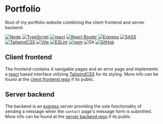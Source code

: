 # Portfolio

Root of my portfolio website combining the client frontend and server backend.

[![Node][node shield]][node website]
[![TypeScript][typescript shield]][typescript website]
[![react][react shield]][react website]
[![React Router][react router shield]][react router website]
[![Express][express shield]][express website]
[![SASS][sass shield]][sass website]
[![TailwindCSS][tailwind shield]][tailwind website]
[![Vite][vite shield]][vite website]
[![ESLint][eslint shield]][typescript eslint website]
[![npm][npm shield]][npm website]
![Git][git shield]
[![GitHub][github shield]][github repo]

## Client frontend

The frontend contains 4 navigable pages and an error page and implements a
[react][react website] based interface utilizing [TailwindCSS][tailwind website]
for its styling. More info can be found at the
[client frontend repo][client frontend github repo] if its public.

## Server backend

The backend is an [express][express website] server providing the sole
functionality of sending a message when the `contact` page's message form is
submitted. More info can be found at the
[server backend repo][server backend github repo] if its public.

[node shield]: https://img.shields.io/badge/node.js-6DA55F?style=for-the-badge&logo=node.js&logoColor=white "node"
[node website]: https://nodejs.org/en/about "node"
[typescript shield]: https://img.shields.io/badge/typescript-%23007ACC.svg?style=for-the-badge&logo=typescript&logoColor=white "TypeScript"
[typescript website]: https://www.typescriptlang.org/ "TypeScript"
[sass shield]: https://img.shields.io/badge/SASS-hotpink.svg?style=for-the-badge&logo=SASS&logoColor=white "SASS"
[sass website]: https://sass-lang.com/ "SASS"
[react shield]: https://img.shields.io/badge/react-%2320232a.svg?style=for-the-badge&logo=react&logoColor=%2361DAFB "React"
[react website]: https://react.dev/ "React"
[react router shield]: https://img.shields.io/badge/React_Router-CA4245?style=for-the-badge&logo=react-router&logoColor=white "React Router"
[express shield]: https://img.shields.io/badge/express.js-%23404d59.svg?style=for-the-badge&logo=express&logoColor=%2361DAFB "Express"
[express website]: https://expressjs.com/ "Express"
[react router website]: https://www.npmjs.com/package/react-router "React Router"
[tailwind shield]: https://img.shields.io/badge/tailwindcss-%2338B2AC.svg?style=for-the-badge&logo=tailwind-css&logoColor=white "TailwindCSS"
[tailwind website]: https://tailwindcss.com "TailwindCSS"
[vite shield]: https://img.shields.io/badge/vite-%23646CFF.svg?style=for-the-badge&logo=vite&logoColor=white "Vite"
[vite website]: https://vitejs.dev "Vite"
[eslint shield]: https://img.shields.io/badge/ESLint-4B3263?style=for-the-badge&logo=eslint&logoColor=white "TypeScript ESLint"
[typescript eslint website]: https://typescript-eslint.io/ "TypeScript ESLint"
[npm shield]: https://img.shields.io/badge/NPM-%23CB3837.svg?style=for-the-badge&logo=npm&logoColor=white "npm"
[npm website]: https://www.npmjs.com/ "npm"
[git shield]: https://img.shields.io/badge/git-%23F05033.svg?style=for-the-badge&logo=git&logoColor=white "Git"
[github shield]: https://img.shields.io/badge/github-%23121011.svg?style=for-the-badge&logo=github&logoColor=white "github"
[github repo]: https://github.com/SnapperGee/portfolio "GitHub repo"
[client frontend github repo]: https://github.com/SnapperGee/portfolio-client "Client frontend GitHub repo"
[server backend github repo]: https://github.com/SnapperGee/portfolio-server "Server backend GitHub repo"
